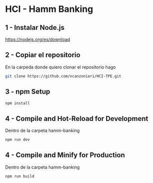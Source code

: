 # HCI - Hamm Banking

## 1 - Instalar Node.js

https://nodejs.org/es/download

## 2 - Copiar el repositorio

En la carpeda donde quiero clonar el repositorio hago
```sh
git clone https://github.com/ncanzonieri/HCI-TPE.git
```
## 3 - npm Setup

```sh
npm install
```

## 4 - Compile and Hot-Reload for Development

Dentro de la carpeta hamm-banking
```sh
npm run dev
```

## 4 - Compile and Minify for Production

Dentro de la carpeta hamm-banking
```sh
npm run build
```
